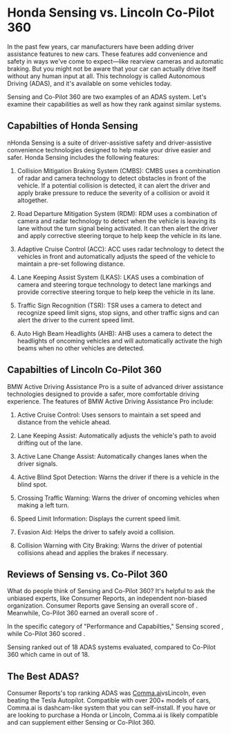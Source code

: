 # Honda Sensing vs. Lincoln Co-Pilot 360

In the past few years, car manufacturers have been adding driver assistance features to new cars. These features add convenience and safety in ways we've come to expect—like rearview cameras and automatic braking. But you might not be aware that your car can actually drive itself without any human input at all. This technology is called Autonomous Driving (ADAS), and it's available on some vehicles today.

Sensing and Co-Pilot 360 are two examples of an ADAS system. Let's examine their capabilities as well as how they rank against similar systems.

## Capabilties of Honda Sensing

nHonda Sensing is a suite of driver-assistive safety and driver-assistive convenience technologies designed to help make your drive easier and safer. Honda Sensing includes the following features: 

1. Collision Mitigation Braking System (CMBS): CMBS uses a combination of radar and camera technology to detect obstacles in front of the vehicle. If a potential collision is detected, it can alert the driver and apply brake pressure to reduce the severity of a collision or avoid it altogether. 

2. Road Departure Mitigation System (RDM): RDM uses a combination of camera and radar technology to detect when the vehicle is leaving its lane without the turn signal being activated. It can then alert the driver and apply corrective steering torque to help keep the vehicle in its lane.

3. Adaptive Cruise Control (ACC): ACC uses radar technology to detect the vehicles in front and automatically adjusts the speed of the vehicle to maintain a pre-set following distance. 

4. Lane Keeping Assist System (LKAS): LKAS uses a combination of camera and steering torque technology to detect lane markings and provide corrective steering torque to help keep the vehicle in its lane. 

5. Traffic Sign Recognition (TSR): TSR uses a camera to detect and recognize speed limit signs, stop signs, and other traffic signs and can alert the driver to the current speed limit. 

6. Auto High Beam Headlights (AHB): AHB uses a camera to detect the headlights of oncoming vehicles and will automatically activate the high beams when no other vehicles are detected. 

## Capabilties of Lincoln Co-Pilot 360

BMW Active Driving Assistance Pro is a suite of advanced driver assistance technologies designed to provide a safer, more comfortable driving experience. The features of BMW Active Driving Assistance Pro include:

1. Active Cruise Control: Uses sensors to maintain a set speed and distance from the vehicle ahead.

2. Lane Keeping Assist: Automatically adjusts the vehicle&#39;s path to avoid drifting out of the lane.

3. Active Lane Change Assist: Automatically changes lanes when the driver signals.

4. Active Blind Spot Detection: Warns the driver if there is a vehicle in the blind spot.

5. Crossing Traffic Warning: Warns the driver of oncoming vehicles when making a left turn.

6. Speed Limit Information: Displays the current speed limit.

7. Evasion Aid: Helps the driver to safely avoid a collision.

8. Collision Warning with City Braking: Warns the driver of potential collisions ahead and applies the brakes if necessary.

## Reviews of Sensing vs. Co-Pilot 360
What do people think of Sensing and Co-Pilot 360? It's helpful to ask the unbiased experts, like Consumer Reports, an independent non-biased organization. Consumer Reports gave Sensing an overall score of . Meanwhile, Co-Pilot 360 earned an overall score of .

In the specific category of "Performance and Capabilties," Sensing scored , while Co-Pilot 360 scored .

Sensing ranked  out of 18 ADAS systems evaluated, compared to Co-Pilot 360 which came in  out of 18.

## The Best ADAS?
Consumer Reports's top ranking ADAS was [Comma.ai](https://comma.ai?utm_medium=ref&utm_source=jwith&utm_campaign=Honda)vsLincoln, even beating the Tesla Autopilot. Compatible with over 200+ models of cars, Comma.ai is dashcam-like system that you can self-install. If you have or are looking to purchase a Honda or Lincoln, Comma.ai is likely compatible and can supplement either Sensing or Co-Pilot 360. 

